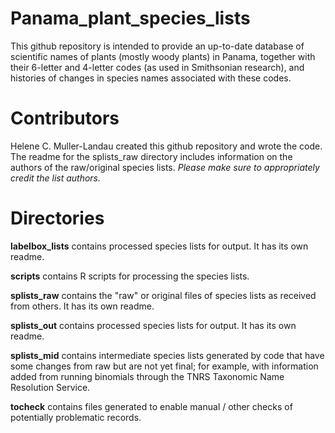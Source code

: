 # Panama_plant_species_lists

This github repository is intended to provide an up-to-date database of scientific names of plants (mostly woody plants) in Panama, 
together with their 6-letter and 4-letter codes (as used in Smithsonian research), and histories of changes in species names associated with these codes. 

# Contributors

Helene C. Muller-Landau created this github repository and wrote the code.  The readme for the splists_raw directory includes information on the authors of the raw/original species lists.  *Please make sure to appropriately credit the list authors.*   

# Directories

**labelbox_lists** contains processed species lists for output.  It has its own readme.

**scripts** contains R scripts for processing the species lists.

**splists_raw**  contains the "raw" or original files of species lists as received from others.  It has its own readme.  

**splists_out** contains processed species lists for output.  It has its own readme.  

**splists_mid**  contains intermediate species lists generated by code that have some changes from raw but are not yet final; for example, with information added from running binomials through the TNRS Taxonomic Name Resolution Service. 

**tocheck** contains files generated to enable manual / other checks of potentially problematic records.




